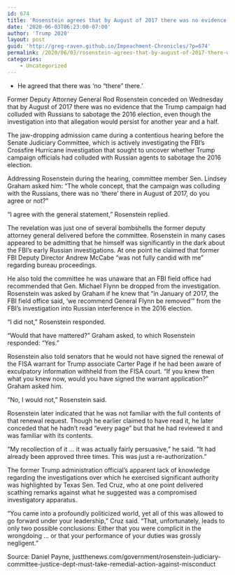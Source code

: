```yaml
---
id: 674
title: 'Rosenstein agrees that by August of 2017 there was no evidence of Trump-Russia collusion'
date: '2020-06-03T06:23:00-07:00'
author: 'Trump 2020'
layout: post
guid: 'http://greg-raven.github.io/Impeachment-Chronicles/?p=674'
permalink: /2020/06/03/rosenstein-agrees-that-by-august-of-2017-there-was-no-evidence-of-trump-russia-collusion/
categories:
    - Uncategorized
---
```


- He agreed that there was ‘no “there” there.’

Former Deputy Attorney General Rod Rosenstein conceded on Wednesday that by August of 2017 there was no evidence that the Trump campaign had colluded with Russians to sabotage the 2016 election, even though the investigation into that allegation would persist for another year and a half.

The jaw-dropping admission came during a contentious hearing before the Senate Judiciary Committee, which is actively investigating the FBI’s Crossfire Hurricane investigation that sought to uncover whether Trump campaign officials had colluded with Russian agents to sabotage the 2016 election.

Addressing Rosenstein during the hearing, committee member Sen. Lindsey Graham asked him: “The whole concept, that the campaign was colluding with the Russians, there was no ‘there’ there in August of 2017, do you agree or not?”

“I agree with the general statement,” Rosenstein replied.

The revelation was just one of several bombshells the former deputy attorney general delivered before the committee. Rosenstein in many cases appeared to be admitting that he himself was significantly in the dark about the FBI’s early Russian investigations. At one point he claimed that former FBI Deputy Director Andrew McCabe “was not fully candid with me” regarding bureau proceedings.

He also told the committee he was unaware that an FBI field office had recommended that Gen. Michael Flynn be dropped from the investigation. Rosenstein was asked by Graham if he knew that “in January of 2017, the FBI field office said, ‘we recommend General Flynn be removed’” from the FBI’s investigation into Russian interference in the 2016 election.

“I did not,” Rosenstein responded.

“Would that have mattered?” Graham asked, to which Rosenstein responded: “Yes.”

Rosenstein also told senators that he would not have signed the renewal of the FISA warrant for Trump associate Carter Page if he had been aware of exculpatory information withheld from the FISA court. “If you knew then what you knew now, would you have signed the warrant application?” Graham asked him.

“No, I would not,” Rosenstein said.

Rosenstein later indicated that he was not familiar with the full contents of that renewal request. Though he earlier claimed to have read it, he later conceded that he hadn’t read “every page” but that he had reviewed it and was familiar with its contents.

“My recollection of it … it was actually fairly persuasive,” he said. “It had already been approved three times. This was just a re-authorization.”

The former Trump administration official’s apparent lack of knowledge regarding the investigations over which he exercised significant authority was highlighted by Texas Sen. Ted Cruz, who at one point delivered scathing remarks against what he suggested was a compromised investigatory apparatus.

“You came into a profoundly politicized world, yet all of this was allowed to go forward under your leadership,” Cruz said. “That, unfortunately, leads to only two possible conclusions: Either that you were complicit in the wrongdoing … or that your performance of your duties was grossly negligent.”

Source: Daniel Payne, justthenews.com/government/rosenstein-judiciary-committee-justice-dept-must-take-remedial-action-against-misconduct